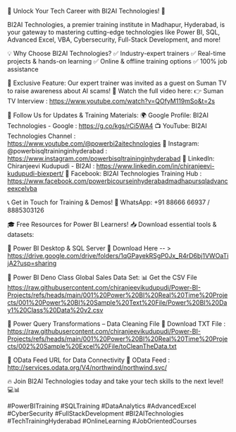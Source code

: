 🚀 Unlock Your Tech Career with BI2AI Technologies! 🎯

BI2AI Technologies, a premier training institute in Madhapur, Hyderabad, is your gateway to mastering cutting-edge technologies like Power BI, SQL, Advanced Excel, VBA, Cybersecurity, Full-Stack Development, and more!

💡 Why Choose BI2AI Technologies?
✅ Industry-expert trainers
✅ Real-time projects & hands-on learning
✅ Online & offline training options
✅ 100% job assistance

🔹 Exclusive Feature: Our expert trainer was invited as a guest on Suman TV to raise awareness about AI scams! 🎥 Watch the full video here:
👉 Suman TV Interview : https://www.youtube.com/watch?v=QOfyM119mSo&t=2s

📌 Follow Us for Updates & Training Materials:
🌍 Google Profile: BI2AI Technologies - Google : 
https://g.co/kgs/rCi5WA4
📺 YouTube: BI2AI Technologies Channel : 
https://www.youtube.com/@powerbi2aitechnologies
📸 Instagram: @powerbisqltraininginhyderabad : 
https://www.instagram.com/powerbisqltraininginhyderabad
🔗 LinkedIn: Chiranjeevi Kudupudi - BI2AI : 
https://www.linkedin.com/in/chiranjeevi-kudupudi-biexpert/
📘 Facebook: BI2AI Technologies Training Hub : 
https://www.facebook.com/powerbicourseinhyderabadmadhapursqladvanceexcelvba

📞 Get in Touch for Training & Demos!
📲 WhatsApp: +91 88666 66937 / 8885303126

🎓 Free Resources for Power BI Learners!
📥 Download essential tools & datasets: 

🔹 Power BI Desktop & SQL Server
📂 Download Here -- >  
https://drive.google.com/drive/folders/1qGPayekRSgP0Jx_R4rD6bj1VWOaTijA2?usp=sharing

🔹 Power BI Deno Class Global Sales Data Set:
📊 Get the CSV File 
https://raw.githubusercontent.com/chiranjeevikudupudi/Power-BI-Projects/refs/heads/main/001%20Power%20BI%20Real%20Time%20Projects/001%20Power%20BI%20Sample%20Text%20File/Power%20BI%20Day1%20Class%20Data%20v2.csv

🔹 Power Query Transformations – Data Cleaning File
📑 Download TXT File : 
https://raw.githubusercontent.com/chiranjeevikudupudi/Power-BI-Projects/refs/heads/main/001%20Power%20BI%20Real%20Time%20Projects/002%20Sample%20Excel%20File/toCleanTheData.txt

🔹 OData Feed URL for Data Connectivity
🔗 OData Feed : 
http://services.odata.org/V4/northwind/northwind.svc/


🔥 Join BI2AI Technologies today and take your tech skills to the next level! 💻📊

#PowerBITraining #SQLTraining #DataAnalytics #AdvancedExcel #CyberSecurity #FullStackDevelopment #BI2AITechnologies #TechTrainingHyderabad #OnlineLearning #JobOrientedCourses
